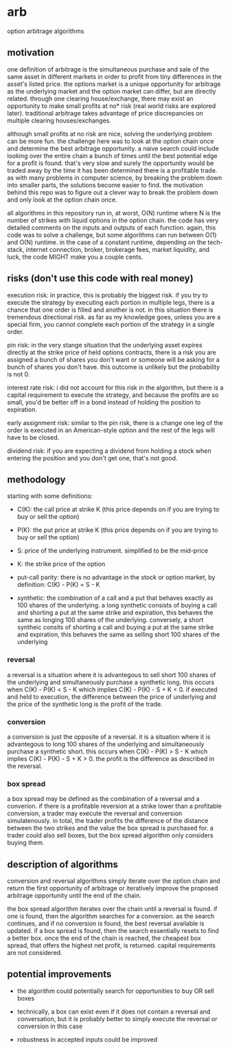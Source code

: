 # arb
option arbitrage algorithms

## motivation
one definition of arbitrage is the simultaneous purchase and sale of the same asset in different markets in order to profit from tiny differences in the asset's listed price. the options market is a unique opportunity for arbitrage as the underlying market and the option market can differ, but are directly related. through one clearing house/exchange, there may exist an opportunity to make small profits at no* risk (real world risks are explored later). traditional arbitrage takes advantage of price discrepancies on multiple clearing houses/exchanges. 

although small profits at no risk are nice, solving the underlying problem can be more fun. the challenge here was to look at the option chain once and determine the best arbitrage opportunity. a naive search could include looking over the entire chain a bunch of times until the best potential edge for a profit is found. that's very slow and surely the opportunity would be traded away by the time it has been determined there is a profitable trade. as with many problems in computer science, by breaking the problem down into smaller parts, the solutions become easier to find. the motivation behind this repo was to figure out a clever way to break the problem down and only look at the option chain once.

all algorithms in this repository run in, at worst, O(N) runtime where N is the number of strikes with liquid options in the option chain. the code has very detailed comments on the inputs and outputs of each function. again, this code was to solve a challenge, but some algorithms can run between O(1) and O(N) runtime. in the case of a constant runtime, depending on the tech-stack, internet connection, broker, brokerage fees, market liquidity, and luck, the code MIGHT make you a couple cents. 

## risks (don't use this code with real money)

execution risk: in practice, this is probably the biggest risk. if you try to execute the strategy by executing each portion in multiple legs, there is a chance that one order is filled and another is not. in this situation there is tremendous directional risk. as far as my knowledge goes, unless you are a special firm, you cannot complete each portion of the strategy in a single order. 

pin risk: in the very stange situation that the underlying asset expires directly at the strike price of held options contracts, there is a risk you are assigned a bunch of shares you don't want or someone will be asking for a bunch of shares you don't have. this outcome is unlikely but the probability is not 0. 

interest rate risk: i did not account for this risk in the algorithm, but there is a capital requirement to execute the strategy, and because the profits are so small, you'd be better off in a bond instead of holding the position to expiration.

early assignment risk: similar to the pin risk, there is a change one leg of the order is executed in an American-style option and the rest of the legs will have to be closed. 

dividend risk: if you are expecting a dividend from holding a stock when entering the position and you don't get one, that's not good.

## methodology

starting with some definitions:

- C(K): the call price at strike K (this price depends on if you are trying to buy or sell the option)

- P(K): the put price at strike K (this price depends on if you are trying to buy or sell the option)

- S: price of the underlying instrument. simplified to be the mid-price

- K: the strike price of the option

- put-call parity: there is no advantage in the stock or option market, by definition: C(K) - P(K) = S - K

- synthetic: the combination of a call and a put that behaves exactly as 100 shares of the underlying. a long synthetic consists of buying a call and shorting a put at the same strike and expiration, this behaves the same as longing 100 shares of the underlying. conversely, a short syntheic consits of shorting a call and buying a put at the same strike and expiration, this behaves the same as selling short 100 shares of the underlying

### reversal

a reversal is a situation where it is advantegous to sell short 100 shares of the underlying and simultaneously purchase a synthetic long. this occurs when C(K) - P(K) < S - K which implies C(K) - P(K) - S + K < 0. if executed and held to execution, the difference between the price of underlying and the price of the synthetic long is the profit of the trade.

### conversion

a conversion is just the opposite of a reversal. it is a situation where it is advantegous to long 100 shares of the underlying and simultaneously purchase a synthetic short. this occurs when C(K) - P(K) > S - K which implies C(K) - P(K) - S + K > 0. the profit is the difference as described in the reversal.

### box spread

a box spread may be defined as the combination of a reversal and a converion. if there is a profitable reversion at a strike lower than a profitable conversion, a trader may execute the reversal and conversion simulatenously. in total, the trader profits the difference of the distance between the two strikes and the value the box spread is purchased for. a trader could also sell boxes, but the box spread algorithm only considers buying them. 

## description of algorithms

conversion and reversal algorithms simply iterate over the option chain and return the first opportunity of arbitrage or iteratively improve the proposed arbitrage opportunity until the end of the chain. 

the box spread algorithm iterates over the chain until a reversal is found. if one is found, then the algorithm searches for a conversion. as the search continues, and if no conversion is found, the best reversal available is updated. if a box spread is found, then the search essentially resets to find a better box. once the end of the chain is reached, the cheapest box spread, that offers the highest net profit, is returned. capital requirements are not considered.

## potential improvements

- the algorithm could potentially search for opportunities to buy OR sell boxes

- technically, a box can exist even if it does not contain a reversal and conversation, but it is probably better to simply execute the reversal or conversion in this   case

- robustness in accepted inputs could be improved
